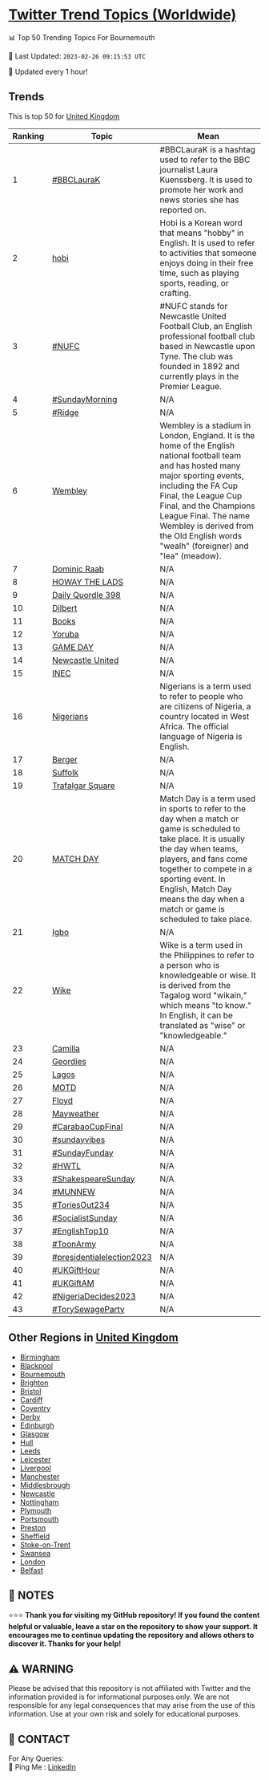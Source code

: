 [Twitter Trend Topics (Worldwide)](https://github.com/ErcinDedeoglu/Twitter-Trend-Topics)
==========


📊 Top 50 Trending Topics For Bournemouth

📆 Last Updated: `2023-02-26 09:15:53 UTC`

🔧 Updated every 1 hour!


## Trends

This is top 50 for [United Kingdom](</United Kingdom>)

| Ranking | Topic | Mean |
| ------- | ------------ | ------------ |
| 1 | [#BBCLauraK](http://twitter.com/search?q=%23BBCLauraK) | #BBCLauraK is a hashtag used to refer to the BBC journalist Laura Kuenssberg. It is used to promote her work and news stories she has reported on. |
| 2 | [hobi](http://twitter.com/search?q=hobi) | Hobi is a Korean word that means "hobby" in English. It is used to refer to activities that someone enjoys doing in their free time, such as playing sports, reading, or crafting. |
| 3 | [#NUFC](http://twitter.com/search?q=%23NUFC) | #NUFC stands for Newcastle United Football Club, an English professional football club based in Newcastle upon Tyne. The club was founded in 1892 and currently plays in the Premier League. |
| 4 | [#SundayMorning](http://twitter.com/search?q=%23SundayMorning) | N/A |
| 5 | [#Ridge](http://twitter.com/search?q=%23Ridge) | N/A |
| 6 | [Wembley](http://twitter.com/search?q=Wembley) | Wembley is a stadium in London, England. It is the home of the English national football team and has hosted many major sporting events, including the FA Cup Final, the League Cup Final, and the Champions League Final. The name Wembley is derived from the Old English words "wealh" (foreigner) and "lea" (meadow). |
| 7 | [Dominic Raab](http://twitter.com/search?q=Dominic+Raab) | N/A |
| 8 | [HOWAY THE LADS](http://twitter.com/search?q=HOWAY+THE+LADS) | N/A |
| 9 | [Daily Quordle 398](http://twitter.com/search?q=Daily+Quordle+398) | N/A |
| 10 | [Dilbert](http://twitter.com/search?q=Dilbert) | N/A |
| 11 | [Books](http://twitter.com/search?q=Books) | N/A |
| 12 | [Yoruba](http://twitter.com/search?q=Yoruba) | N/A |
| 13 | [GAME DAY](http://twitter.com/search?q=GAME+DAY) | N/A |
| 14 | [Newcastle United](http://twitter.com/search?q=Newcastle+United) | N/A |
| 15 | [INEC](http://twitter.com/search?q=INEC) | N/A |
| 16 | [Nigerians](http://twitter.com/search?q=Nigerians) | Nigerians is a term used to refer to people who are citizens of Nigeria, a country located in West Africa. The official language of Nigeria is English. |
| 17 | [Berger](http://twitter.com/search?q=Berger) | N/A |
| 18 | [Suffolk](http://twitter.com/search?q=Suffolk) | N/A |
| 19 | [Trafalgar Square](http://twitter.com/search?q=Trafalgar+Square) | N/A |
| 20 | [MATCH DAY](http://twitter.com/search?q=MATCH+DAY) | Match Day is a term used in sports to refer to the day when a match or game is scheduled to take place. It is usually the day when teams, players, and fans come together to compete in a sporting event. In English, Match Day means the day when a match or game is scheduled to take place. |
| 21 | [Igbo](http://twitter.com/search?q=Igbo) | N/A |
| 22 | [Wike](http://twitter.com/search?q=Wike) | Wike is a term used in the Philippines to refer to a person who is knowledgeable or wise. It is derived from the Tagalog word "wikain," which means "to know." In English, it can be translated as "wise" or "knowledgeable." |
| 23 | [Camilla](http://twitter.com/search?q=Camilla) | N/A |
| 24 | [Geordies](http://twitter.com/search?q=Geordies) | N/A |
| 25 | [Lagos](http://twitter.com/search?q=Lagos) | N/A |
| 26 | [MOTD](http://twitter.com/search?q=MOTD) | N/A |
| 27 | [Floyd](http://twitter.com/search?q=Floyd) | N/A |
| 28 | [Mayweather](http://twitter.com/search?q=Mayweather) | N/A |
| 29 | [#CarabaoCupFinal](http://twitter.com/search?q=%23CarabaoCupFinal) | N/A |
| 30 | [#sundayvibes](http://twitter.com/search?q=%23sundayvibes) | N/A |
| 31 | [#SundayFunday](http://twitter.com/search?q=%23SundayFunday) | N/A |
| 32 | [#HWTL](http://twitter.com/search?q=%23HWTL) | N/A |
| 33 | [#ShakespeareSunday](http://twitter.com/search?q=%23ShakespeareSunday) | N/A |
| 34 | [#MUNNEW](http://twitter.com/search?q=%23MUNNEW) | N/A |
| 35 | [#ToriesOut234](http://twitter.com/search?q=%23ToriesOut234) | N/A |
| 36 | [#SocialistSunday](http://twitter.com/search?q=%23SocialistSunday) | N/A |
| 37 | [#EnglishTop10](http://twitter.com/search?q=%23EnglishTop10) | N/A |
| 38 | [#ToonArmy](http://twitter.com/search?q=%23ToonArmy) | N/A |
| 39 | [#presidentialelection2023](http://twitter.com/search?q=%23presidentialelection2023) | N/A |
| 40 | [#UKGiftHour](http://twitter.com/search?q=%23UKGiftHour) | N/A |
| 41 | [#UKGiftAM](http://twitter.com/search?q=%23UKGiftAM) | N/A |
| 42 | [#NigeriaDecides2023](http://twitter.com/search?q=%23NigeriaDecides2023) | N/A |
| 43 | [#TorySewageParty](http://twitter.com/search?q=%23TorySewageParty) | N/A |



## Other Regions in [United Kingdom](</United Kingdom>)

* [Birmingham](</United Kingdom/Birmingham.md>)
* [Blackpool](</United Kingdom/Blackpool.md>)
* [Bournemouth](</United Kingdom/Bournemouth.md>)
* [Brighton](</United Kingdom/Brighton.md>)
* [Bristol](</United Kingdom/Bristol.md>)
* [Cardiff](</United Kingdom/Cardiff.md>)
* [Coventry](</United Kingdom/Coventry.md>)
* [Derby](</United Kingdom/Derby.md>)
* [Edinburgh](</United Kingdom/Edinburgh.md>)
* [Glasgow](</United Kingdom/Glasgow.md>)
* [Hull](</United Kingdom/Hull.md>)
* [Leeds](</United Kingdom/Leeds.md>)
* [Leicester](</United Kingdom/Leicester.md>)
* [Liverpool](</United Kingdom/Liverpool.md>)
* [Manchester](</United Kingdom/Manchester.md>)
* [Middlesbrough](</United Kingdom/Middlesbrough.md>)
* [Newcastle](</United Kingdom/Newcastle.md>)
* [Nottingham](</United Kingdom/Nottingham.md>)
* [Plymouth](</United Kingdom/Plymouth.md>)
* [Portsmouth](</United Kingdom/Portsmouth.md>)
* [Preston](</United Kingdom/Preston.md>)
* [Sheffield](</United Kingdom/Sheffield.md>)
* [Stoke-on-Trent](</United Kingdom/Stoke-on-Trent.md>)
* [Swansea](</United Kingdom/Swansea.md>)
* [London](</United Kingdom/London.md>)
* [Belfast](</United Kingdom/Belfast.md>)



## 📝 NOTES

⭐⭐⭐ **Thank you for visiting my GitHub repository! If you found the content helpful or valuable, leave a star on the repository to show your support. It encourages me to continue updating the repository and allows others to discover it. Thanks for your help!**


## ⚠️ WARNING

Please be advised that this repository is not affiliated with Twitter and the information provided is for informational purposes only. We are not responsible for any legal consequences that may arise from the use of this information. Use at your own risk and solely for educational purposes.


## 📨 CONTACT

 For Any Queries:  
            🏓 Ping Me : [LinkedIn](https://www.linkedin.com/in/ercindedeoglu/)
